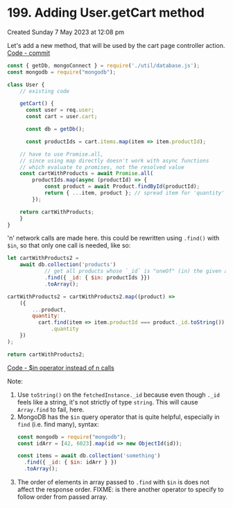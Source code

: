 # 199. Adding User.getCart method
Created Sunday 7 May 2023 at 12:08 pm

Let's add a new method, that will be used by the cart page controller action. [Code - commit](https://github.com/exemplar-codes/online-shop-with-nosql-mongodb/commit/2656c19b369d9d55c4038f4601af90744e3ee484)
```js
const { getDb, mongoConnect } = require('./util/database.js');
const mongodb = require("mongodb");

class User {
	// existing code

	getCart() {
	  const user = req.user;
	  const cart = user.cart;

	  const db = getDb();

	  const productIds = cart.items.map(item => item.productId);

	// have to use Promise.all, 
	// since using map directly doesn't work with async functions
	// which evaluate to promises, not the resolved value
	const cartWithProducts = await Promise.all(
		productIds.map(async (productId) => {
			const product = await Product.findById(productId);
			return { ...item, product }; // spread item for 'quantity'
		});

	return cartWithProducts;
	}
}
```

'n' network calls are made here. this could be rewritten using `.find()` with `$in`, so that only one call is needed, like so:
```js
let cartWithProducts2 =
	await db.collection('products')
			// get all products whose `_id` is "oneOf" (in) the given array
			.find({ _id: { $in: productIds }})
			.toArray();

cartWithProducts2 = cartWithProducts2.map((product) =>
	({
	    ...product,
	    quantity:
		  cart.find(item => item.productId === product._id.toString())
			  .quantity
	})
);

return cartWithProducts2;
```

[Code - $in operator instead of n calls](https://github.com/exemplar-codes/online-shop-with-nosql-mongodb/commit/e8f4f4a26633a2671f2ffb0843c04e812a6a0318)

Note:
1. Use `toString()` on the `fetchedInstance._id` because even though `._id` feels like a string, it's not strictly of type `string`. This will cause `Array.find` to fail, here.
2. MongoDB has the `$in` query operator that is quite helpful, especially in `find` (i.e. find many), syntax:
	```js
	const mongodb = require("mongodb");
	const idArr = [42, 6023].map(id => new ObjectId(id));

	const items = await db.collection('something')
	  .find({ _id: { $in: idArr } })
	  .toArray();
	```
3. The order of elements in array passed to `.find` with `$in` is does not affect the response order. FIXME: is there another operator to specify to follow order from passed array.